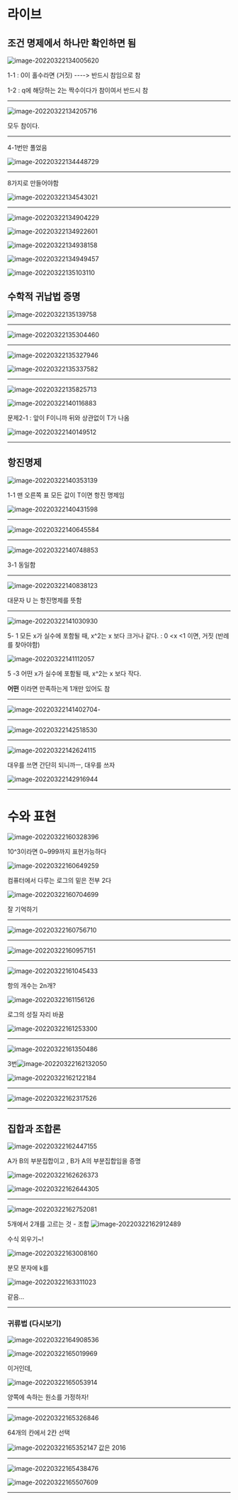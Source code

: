 # 라이브

## 조건 명제에서 하나만 확인하면 됨

![image-20220322134005620](0321%20%EC%9B%94%EC%9A%94%EC%9D%BC%20%EB%9D%BC%EC%9D%B4%EB%B8%8C.assets/image-20220322134005620.png)

1-1 : 0이 홀수라면 (거짓) ----> 반드시 참임으로 참

1-2 : q에 해당하는 2는 짝수이다가 참이여서 반드시 참

---

![image-20220322134205716](0321%20%EC%9B%94%EC%9A%94%EC%9D%BC%20%EB%9D%BC%EC%9D%B4%EB%B8%8C.assets/image-20220322134205716.png)

모두 참이다.



---

4-1번만 풀었음

 ![image-20220322134448729](0321%20%EC%9B%94%EC%9A%94%EC%9D%BC%20%EB%9D%BC%EC%9D%B4%EB%B8%8C.assets/image-20220322134448729.png)

---

8가지로 만들어야함

![image-20220322134543021](0321%20%EC%9B%94%EC%9A%94%EC%9D%BC%20%EB%9D%BC%EC%9D%B4%EB%B8%8C.assets/image-20220322134543021.png)

---

![image-20220322134904229](0321%20%EC%9B%94%EC%9A%94%EC%9D%BC%20%EB%9D%BC%EC%9D%B4%EB%B8%8C.assets/image-20220322134904229.png)

![image-20220322134922601](0321%20%EC%9B%94%EC%9A%94%EC%9D%BC%20%EB%9D%BC%EC%9D%B4%EB%B8%8C.assets/image-20220322134922601.png)

![image-20220322134938158](0321%20%EC%9B%94%EC%9A%94%EC%9D%BC%20%EB%9D%BC%EC%9D%B4%EB%B8%8C.assets/image-20220322134938158.png)

![image-20220322134949457](0321%20%EC%9B%94%EC%9A%94%EC%9D%BC%20%EB%9D%BC%EC%9D%B4%EB%B8%8C.assets/image-20220322134949457.png)

![image-20220322135103110](0321%20%EC%9B%94%EC%9A%94%EC%9D%BC%20%EB%9D%BC%EC%9D%B4%EB%B8%8C.assets/image-20220322135103110.png)



## 수학적 귀납법 증명

![image-20220322135139758](0321%20%EC%9B%94%EC%9A%94%EC%9D%BC%20%EB%9D%BC%EC%9D%B4%EB%B8%8C.assets/image-20220322135139758.png)

---

![image-20220322135304460](0321%20%EC%9B%94%EC%9A%94%EC%9D%BC%20%EB%9D%BC%EC%9D%B4%EB%B8%8C.assets/image-20220322135304460.png)

---

![image-20220322135327946](0321%20%EC%9B%94%EC%9A%94%EC%9D%BC%20%EB%9D%BC%EC%9D%B4%EB%B8%8C.assets/image-20220322135327946.png)

![image-20220322135337582](0321%20%EC%9B%94%EC%9A%94%EC%9D%BC%20%EB%9D%BC%EC%9D%B4%EB%B8%8C.assets/image-20220322135337582.png)



---

![image-20220322135825713](0321%20%EC%9B%94%EC%9A%94%EC%9D%BC%20%EB%9D%BC%EC%9D%B4%EB%B8%8C.assets/image-20220322135825713.png)



![image-20220322140116883](0321%20%EC%9B%94%EC%9A%94%EC%9D%BC%20%EB%9D%BC%EC%9D%B4%EB%B8%8C.assets/image-20220322140116883.png)

문제2-1 : 앞이 F이니까 뒤와 상관없이 T가 나옴

![image-20220322140149512](0321%20%EC%9B%94%EC%9A%94%EC%9D%BC%20%EB%9D%BC%EC%9D%B4%EB%B8%8C.assets/image-20220322140149512.png)







---

## 항진명제

![image-20220322140353139](0321%20%EC%9B%94%EC%9A%94%EC%9D%BC%20%EB%9D%BC%EC%9D%B4%EB%B8%8C.assets/image-20220322140353139.png)

1-1 맨 오른쪽 표 모든 값이 T이면 항진 명제임

![image-20220322140431598](0321%20%EC%9B%94%EC%9A%94%EC%9D%BC%20%EB%9D%BC%EC%9D%B4%EB%B8%8C.assets/image-20220322140431598.png)

---

![image-20220322140645584](0321%20%EC%9B%94%EC%9A%94%EC%9D%BC%20%EB%9D%BC%EC%9D%B4%EB%B8%8C.assets/image-20220322140645584.png)

---

![image-20220322140748853](0321%20%EC%9B%94%EC%9A%94%EC%9D%BC%20%EB%9D%BC%EC%9D%B4%EB%B8%8C.assets/image-20220322140748853.png)

3-1 동일함



---

![image-20220322140838123](0321%20%EC%9B%94%EC%9A%94%EC%9D%BC%20%EB%9D%BC%EC%9D%B4%EB%B8%8C.assets/image-20220322140838123.png)

대문자 U 는 항진명제를 뜻함



---

![image-20220322141030930](0321%20%EC%9B%94%EC%9A%94%EC%9D%BC%20%EB%9D%BC%EC%9D%B4%EB%B8%8C.assets/image-20220322141030930.png)

5- 1 모든 x가 실수에 포함될 때, x^2는 x 보다 크거나 같다. : 0 <x <1 이면, 거짓 (반례를 찾아야함)

![image-20220322141112057](0321%20%EC%9B%94%EC%9A%94%EC%9D%BC%20%EB%9D%BC%EC%9D%B4%EB%B8%8C.assets/image-20220322141112057.png)

5 -3 어떤 x가 실수에 포함될 때, x^2는 x 보다 작다.

**어떤** 이라면 만족하는게 1개만 있어도 참 



---

![image-20220322141402704](0321%20%EC%9B%94%EC%9A%94%EC%9D%BC%20%EB%9D%BC%EC%9D%B4%EB%B8%8C.assets/image-20220322141402704.png)-



---



![image-20220322142518530](0321%20%EC%9B%94%EC%9A%94%EC%9D%BC%20%EB%9D%BC%EC%9D%B4%EB%B8%8C.assets/image-20220322142518530.png)

---



![image-20220322142624115](0321%20%EC%9B%94%EC%9A%94%EC%9D%BC%20%EB%9D%BC%EC%9D%B4%EB%B8%8C.assets/image-20220322142624115.png)

대우를 쓰면 간단히 되니까ㅡ, 대우를 쓰자

![image-20220322142916944](0321%20%EC%9B%94%EC%9A%94%EC%9D%BC%20%EB%9D%BC%EC%9D%B4%EB%B8%8C.assets/image-20220322142916944.png)



---

# 수와 표현

![image-20220322160328396](0321%20%EC%9B%94%EC%9A%94%EC%9D%BC%20%EB%9D%BC%EC%9D%B4%EB%B8%8C.assets/image-20220322160328396.png)



10^3이라면 0~999까지 표현가능하다



![image-20220322160649259](0321%20%EC%9B%94%EC%9A%94%EC%9D%BC%20%EB%9D%BC%EC%9D%B4%EB%B8%8C.assets/image-20220322160649259.png)

컴퓨터에서 다루는 로그의 밑은 전부 2다

![image-20220322160704699](0321%20%EC%9B%94%EC%9A%94%EC%9D%BC%20%EB%9D%BC%EC%9D%B4%EB%B8%8C.assets/image-20220322160704699.png)

잘 기억하기



---

![image-20220322160756710](0321%20%EC%9B%94%EC%9A%94%EC%9D%BC%20%EB%9D%BC%EC%9D%B4%EB%B8%8C.assets/image-20220322160756710.png)





---



![image-20220322160957151](0321%20%EC%9B%94%EC%9A%94%EC%9D%BC%20%EB%9D%BC%EC%9D%B4%EB%B8%8C.assets/image-20220322160957151.png)



---

![image-20220322161045433](0321%20%EC%9B%94%EC%9A%94%EC%9D%BC%20%EB%9D%BC%EC%9D%B4%EB%B8%8C.assets/image-20220322161045433.png)

항의 개수는 2n개?



![image-20220322161156126](0321%20%EC%9B%94%EC%9A%94%EC%9D%BC%20%EB%9D%BC%EC%9D%B4%EB%B8%8C.assets/image-20220322161156126.png)





로그의 성질 자리 바꿈

![image-20220322161253300](0321%20%EC%9B%94%EC%9A%94%EC%9D%BC%20%EB%9D%BC%EC%9D%B4%EB%B8%8C.assets/image-20220322161253300.png)

---

![image-20220322161350486](0321%20%EC%9B%94%EC%9A%94%EC%9D%BC%20%EB%9D%BC%EC%9D%B4%EB%B8%8C.assets/image-20220322161350486.png)



3번![image-20220322162132050](0321%20%EC%9B%94%EC%9A%94%EC%9D%BC%20%EB%9D%BC%EC%9D%B4%EB%B8%8C.assets/image-20220322162132050.png)

![image-20220322162122184](0321%20%EC%9B%94%EC%9A%94%EC%9D%BC%20%EB%9D%BC%EC%9D%B4%EB%B8%8C.assets/image-20220322162122184.png)





---



![image-20220322162317526](0321%20%EC%9B%94%EC%9A%94%EC%9D%BC%20%EB%9D%BC%EC%9D%B4%EB%B8%8C.assets/image-20220322162317526.png)



---

## 집합과 조합론

![image-20220322162447155](0321%20%EC%9B%94%EC%9A%94%EC%9D%BC%20%EB%9D%BC%EC%9D%B4%EB%B8%8C.assets/image-20220322162447155.png)



A가 B의 부분집합이고 , B가 A의 부분집합임을 증명

![image-20220322162626373](0321%20%EC%9B%94%EC%9A%94%EC%9D%BC%20%EB%9D%BC%EC%9D%B4%EB%B8%8C.assets/image-20220322162626373.png)



![image-20220322162644305](0321%20%EC%9B%94%EC%9A%94%EC%9D%BC%20%EB%9D%BC%EC%9D%B4%EB%B8%8C.assets/image-20220322162644305.png)



---



![image-20220322162752081](0321%20%EC%9B%94%EC%9A%94%EC%9D%BC%20%EB%9D%BC%EC%9D%B4%EB%B8%8C.assets/image-20220322162752081.png)



5개에서 2개를 고르는 것 - 조합 ![image-20220322162912489](0321%20%EC%9B%94%EC%9A%94%EC%9D%BC%20%EB%9D%BC%EC%9D%B4%EB%B8%8C.assets/image-20220322162912489.png)

수식 외우기~!

![image-20220322163008160](0321%20%EC%9B%94%EC%9A%94%EC%9D%BC%20%EB%9D%BC%EC%9D%B4%EB%B8%8C.assets/image-20220322163008160.png)

분모 분자에 k를 

![image-20220322163311023](0321%20%EC%9B%94%EC%9A%94%EC%9D%BC%20%EB%9D%BC%EC%9D%B4%EB%B8%8C.assets/image-20220322163311023.png)

같음...



---

### 귀류법 (다시보기)



![image-20220322164908536](0321%20%EC%9B%94%EC%9A%94%EC%9D%BC%20%EB%9D%BC%EC%9D%B4%EB%B8%8C.assets/image-20220322164908536.png)



![image-20220322165019969](0321%20%EC%9B%94%EC%9A%94%EC%9D%BC%20%EB%9D%BC%EC%9D%B4%EB%B8%8C.assets/image-20220322165019969.png)

이거인데, 

![image-20220322165053914](0321%20%EC%9B%94%EC%9A%94%EC%9D%BC%20%EB%9D%BC%EC%9D%B4%EB%B8%8C.assets/image-20220322165053914.png)



양쪽에 속하는 원소를 가정하자!



---



![image-20220322165326846](0321%20%EC%9B%94%EC%9A%94%EC%9D%BC%20%EB%9D%BC%EC%9D%B4%EB%B8%8C.assets/image-20220322165326846.png)

64개의 칸에서 2칸 선택



![image-20220322165352147](0321%20%EC%9B%94%EC%9A%94%EC%9D%BC%20%EB%9D%BC%EC%9D%B4%EB%B8%8C.assets/image-20220322165352147.png) 값은 2016



---

![image-20220322165438476](0321%20%EC%9B%94%EC%9A%94%EC%9D%BC%20%EB%9D%BC%EC%9D%B4%EB%B8%8C.assets/image-20220322165438476.png)

![image-20220322165507609](0321%20%EC%9B%94%EC%9A%94%EC%9D%BC%20%EB%9D%BC%EC%9D%B4%EB%B8%8C.assets/image-20220322165507609.png)



---

